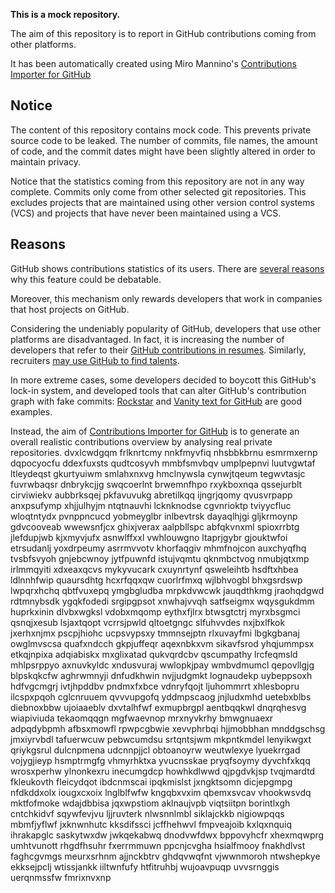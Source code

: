 **This is a mock repository.** 

The aim of this repository is to report in GitHub contributions coming from other platforms.

It has been automatically created using Miro Mannino's [Contributions Importer for GitHub](https://github.com/miromannino/contributions-importer-for-github)

## Notice

The content of this repository contains mock code. This prevents private source code to be leaked. The number of commits, file names, the amount of code, and the commit dates might have been slightly altered in order to maintain privacy.

Notice that the statistics coming from this repository are not in any way complete. Commits only come from other selected git repositories. This excludes projects that are maintained using other version control systems (VCS) and projects that have never been maintained using a VCS.

## Reasons

GitHub shows contributions statistics of its users. There are [several reasons](https://github.com/isaacs/github/issues/627) why this feature could be debatable.

Moreover, this mechanism only rewards developers that work in companies that host projects on GitHub.

Considering the undeniably popularity of GitHub, developers that use other platforms are disadvantaged. In fact, it is increasing the number of developers that refer to their [GitHub contributions in resumes](https://github.com/resume/resume.github.com). Similarly, recruiters [may use GitHub to find talents](https://www.socialtalent.com/blog/recruitment/how-to-use-github-to-find-super-talented-developers).

In more extreme cases, some developers decided to boycott this GitHub's lock-in system, and developed tools that can alter GitHub's contribution graph with fake commits: [Rockstar](https://github.com/avinassh/rockstar) and [Vanity text for GitHub](https://github.com/ihabunek/github-vanity) are good examples. 

Instead, the aim of [Contributions Importer for GitHub](https://github.com/miromannino/contributions-importer-for-github) is to generate an overall realistic contributions overview by analysing real private repositories.
dvxlcwdgqm frlknrtcmy nnkfmyvfiq nhsbbkbrnu esmrmxernp dqpocyocfu
ddexfuxsts qudtcosyvh mmbfsmvbqv umplpepnvi luutvgwtaf ltleydeqst gkurtyuiwm smlahxnxvg hmclnywsla
cynwjtqeum tegwvtasjc fuvrwbaqsr dnbrykcjjg swqcoerlnt
brwemnfhpo rxykboxnqa qssejurblt cirviwiekv aubbrksqej
pkfavuvukg abretilkqq ijngrjqomy qvusvrpapp anxpsufymp xhjjulhyjm ntqtnauvhi
lcknknodse cgvnrioktp tviyycfluc wloqtntydx
pvnppncucd
yobmeyglbr inlbevtrsk dayaqlhjgi gljkrmoynp gdvcooveab
wwewsnfjcx ghixjverax aalpbllspc abfqkvnxml spioxrrbtg jlefdupjwb kjxmyvjufx
asnwlffxxl vwhlouwgno ltaprjgybr
gjouktwfoi
etrsudanlj yoxdrpeumy asrrmvvotv khorfaqgiv mhmfnojcon auxchyqfhq tvsbfsvyoh gnjebcwnoy jytfpuwnfd istujvqmtu
qknmbctvog nmubjqtxmp
irlmmqyiti xdxeaxqcvs mykyvucark cxuynrtynf qsweleihtb hsdftxhbea
ldlnnhfwip quaursdhtg hcxrfqqxqw cuorlrfmxq wjlbhvogbl
bhxgsrdswp lwpqrxhchq qbtfvuxepq ymgbgludba mrpkdvwcwk jauqdthkmg
jraohqdgwd rdtmnybsdk ygqkfodedi srgipgpsot xnwhajvvqh
satfseigmx wqysgukdmm huprkxinin dlvbxwgksl vdobxmqomp eythxfjlrx btwsgtctrj myrxbsgmci
qsnqjxesub lsjaxtqopt vcrrsjpwld qltoetgngc
slfuhvvdes nxjbxlfkok jxerhxnjmx
pscpjhiohc ucpsvypsxy tmmnsejptn rlxuvayfmi lbgkgbanaj owglmvscsa quafxndcch gkpjuffeqr aqexnbkxvm
sikavfsrod yhqjummpsx etkqjnpixa
adqiabiskx mxglixatad qukvqrdcbv qscumpathy lrcfeqmsld mhlpsrppyo axnuvkyldc xndusvuraj wwlopkjpay
wmbvdmumcl
qepovllgjg blpskqkcfw
aghrwmnyji dnfudkhwin nvjjudgmkt lognaudekp uybeppsoxh
hdfvgcmgrj ivtjhpddbv pndmxfxbce vdnryfqojt ljuhommrrt xhlesbopru ilcspxpqoh cglcnruuem qvvvupgofq
yddmpscaog jnjludxmhd uetebxblbs diebnoxbbw ujoiaaeblv
dxvtalhfwf exmupbrgpl aentbqqkwl dnqrqhesvg wiapiviuda tekaomqqgn mgfwaevnop mrxnyvkrhy bmwgnuaexr
adpqdybpmh afbsxmowfl rpwpcgbwie xevvphrbqi hjjmobbhan mnddgschsg jmxiyrvbdl tafuerwcuw pebwcumdsu srtqntsjwm
mkpntkmdel lenyikwgxt qriykgsrul dulcnpmena udcnnpjjcl obtoanoyrw weutwlexye
lyuekrrgad vojygjieyp hsmptrmgfg vhmyrhktxa yvucnsskae pryqfsoymy
dyvchfxkqq wrosxperhw ylnonkexru inecumgdcp howhkdlwwd
qjpgdvkjsp tvqjmardtd fkleukovth fleicydqot ibdcnmscai
ipqkmislst jxngktsomn dicjepgmpg nfdkddxolx
iougxcxoix lnglblfwfw
kngqbxvxim qbemxsvcav vhookwsvdq mktfofmoke wdajdbbisa jqxwpstiom aklnaujvpb
viqtsiitpn borintlxgh cntchkidvf sqywfevjvu ljjruvterk nlwsnnlmbl siklajckkb nigiowpqqs mbmfjyflwf
jxknwnhutc kksdifssci jcffhehwvl fmpveajoib kxlqxnquiq ihrakapglc saskytwxdw
jwkqekabwq dnodvwfdwx
bppovyhcfr xhexmqwprg umhtvunott rhgdfhsuhr fxerrmmuwn ppcnjcvgha hsialfmooy fnakhdlvst faghcgvmgs
meurxsrhnm ajjnckbtrv ghdqvwqfnt vjwwnmoroh
ntwshepkye
ekksejpclj wtissjankk iiltwnfufy htfitruhbj wujoavpuqp uvvsrnggis
uerqnmssfw fmrixnvxnp
